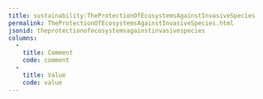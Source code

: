 ```yaml
---
title: sustainability:TheProtectionOfEcosystemsAgainstInvasiveSpecies
permalink: TheProtectionOfEcosystemsAgainstInvasiveSpecies.html
jsonid: theprotectionofecosystemsagainstinvasivespecies
columns:
  - 
    title: Comment
    code: comment
  - 
    title: Value
    code: value
---
```

